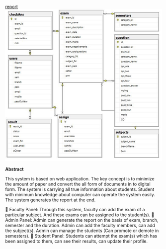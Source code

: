 [report](https://github.com/0xLighty/BE-Project/blob/main/Project%20Report.pdf)
<img src="https://github.com/0xLighty/BE-Project/blob/main/images/entity%20relationship%20diagram.jpg" alt = "Entity Relationship Diagram">

<b>Abstract</b>

This system is based on web application. The key concept is to minimize the amount of paper and convert the all form of documents in to digital form. The system is carrying all true information about students. Student with minimum knowledge about computer can operate the system easily. The system generates the report at the end.

	Faculty Panel: Through this system, faculty can add the exam of a particular subject. And these exams can be assigned to the student(s).
	Admin Panel: Admin can generate the report on the basis of exam, branch, semester and the duration. Admin can add the faculty members, can add the subject(s). Admin can manage the students (Can promote or demote in semesters). 
	Student Panel: Students can attempt the exam(s) which has been assigned to them, can see their results, can update their profile.

